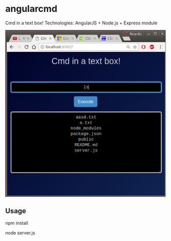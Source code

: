 # angularcmd

Cmd in a text box! Technologies: AngularJS + Node.js + Express module

![Screenshot](angularcmd.png)



## Usage

npm install

node server.js
